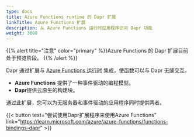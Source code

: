 ```yaml
---
type: docs
title: Azure Functions runtime 的 Dapr 扩展
linkTitle: Azure Functions 扩展
description: 从 Azure Functions 运行时应用程序访问 Dapr 功能
weight: 3000
---
```


{{% alert title="注意" color="primary" %}}Azure Functions 的 Dapr 扩展目前处于预览阶段。
{{% /alert %}}

Dapr 通过扩展与 [Azure Functions 运行时](https://learn.microsoft.com/azure/azure-functions/functions-overview) 集成，使函数可以与 Dapr 无缝交互。

- **Azure Functions** 提供了一种事件驱动的编程模型。
- **Dapr**提供云原生的构建块。

通过此扩展，您可以为无服务器和事件驱动的应用程序同时提供两者。

{{< button text="尝试使用Dapr扩展程序来使用Azure Functions" link="https://learn.microsoft.com/azure/azure-functions/functions-bindings-dapr" >}}
